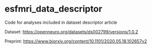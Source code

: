 # esfmri_data_descriptor
Code for analyses included in dataset descriptor article

Dataset: https://openneuro.org/datasets/ds002799/versions/1.0.2

Preprint: https://www.biorxiv.org/content/10.1101/2020.05.18.102657v2
